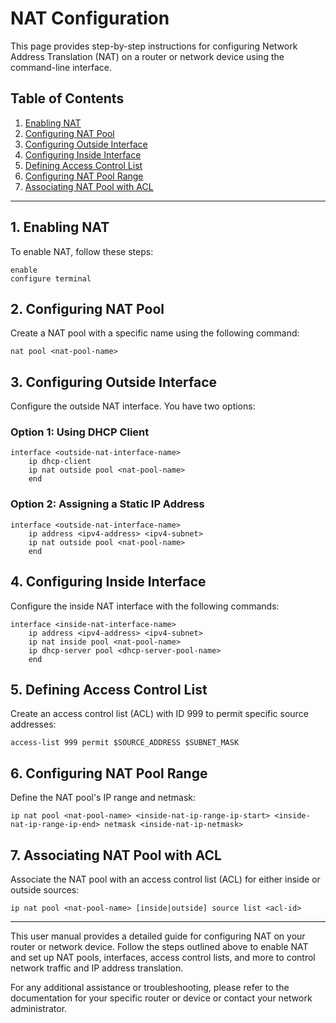 # NAT Configuration

This page provides step-by-step instructions for configuring Network Address Translation (NAT) on a router or network device using the command-line interface.

## Table of Contents

1. [Enabling NAT](#enabling-nat)
2. [Configuring NAT Pool](#configuring-nat-pool)
3. [Configuring Outside Interface](#configuring-outside-interface)
4. [Configuring Inside Interface](#configuring-inside-interface)
5. [Defining Access Control List](#defining-access-control-list)
6. [Configuring NAT Pool Range](#configuring-nat-pool-range)
7. [Associating NAT Pool with ACL](#associating-nat-pool-with-acl)

---

## 1. Enabling NAT <a name="enabling-nat"></a>

To enable NAT, follow these steps:

```shell
enable
configure terminal
```

## 2. Configuring NAT Pool <a name="configuring-nat-pool"></a>

Create a NAT pool with a specific name using the following command:

```
nat pool <nat-pool-name>
```

## 3. Configuring Outside Interface <a name="configuring-outside-interface"></a>

Configure the outside NAT interface. You have two options:

### Option 1: Using DHCP Client

```
interface <outside-nat-interface-name>
    ip dhcp-client
    ip nat outside pool <nat-pool-name>
    end
```

### Option 2: Assigning a Static IP Address

```
interface <outside-nat-interface-name>
    ip address <ipv4-address> <ipv4-subnet>
    ip nat outside pool <nat-pool-name>
    end
```

## 4. Configuring Inside Interface <a name="configuring-inside-interface"></a>

Configure the inside NAT interface with the following commands:

```
interface <inside-nat-interface-name>
    ip address <ipv4-address> <ipv4-subnet>
    ip nat inside pool <nat-pool-name>
    ip dhcp-server pool <dhcp-server-pool-name>
    end
```

## 5. Defining Access Control List <a name="defining-access-control-list"></a>

Create an access control list (ACL) with ID 999 to permit specific source addresses:

```shell
access-list 999 permit $SOURCE_ADDRESS $SUBNET_MASK
```

## 6. Configuring NAT Pool Range <a name="configuring-nat-pool-range"></a>

Define the NAT pool's IP range and netmask:

```shell
ip nat pool <nat-pool-name> <inside-nat-ip-range-ip-start> <inside-nat-ip-range-ip-end> netmask <inside-nat-ip-netmask>
```

## 7. Associating NAT Pool with ACL <a name="associating-nat-pool-with-acl"></a>

Associate the NAT pool with an access control list (ACL) for either inside or outside sources:

```shell
ip nat pool <nat-pool-name> [inside|outside] source list <acl-id>
```

---

This user manual provides a detailed guide for configuring NAT on your router or network device. Follow the steps outlined above to enable NAT and set up NAT pools, interfaces, access control lists, and more to control network traffic and IP address translation.

For any additional assistance or troubleshooting, please refer to the documentation for your specific router or device or contact your network administrator.
